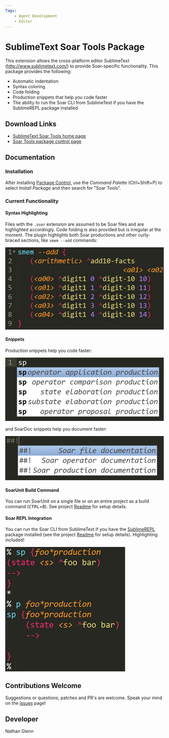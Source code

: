 ```yaml
---
Tags:
    - Agent Development
    - Editor
---
```


# SublimeText Soar Tools Package

This extension allows the cross-platform editor SublimeText
(<http://www.sublimetext.com/>) to provide Soar-specific functionality. This
package provides the following:

*   Automatic indentation
*   Syntax coloring
*   Code folding
*   Production snippets that help you code faster
*   The ability to run the Soar CLI from SublimeText if you have the SublimeREPL
package installed

## Download Links

*   [SublimeText Soar Tools home page](https://nateglenn.com/Sublime-Soar-Tools/)
*   [Soar Tools package control page](https://packagecontrol.io/packages/Soar%20Tools)

## Documentation

### Installation

After installing [Package Control](https://packagecontrol.io/installation), use
the *Command Palette* (Ctrl+Shift+P) to select *Install Package* and then search
for "Soar Tools".

### Current Functionality

#### Syntax Highlighting

Files with the `.soar` extension are assumed to be Soar files and are highlighted
accordingly. Code folding is also provided but is irregular at the moment.
The plugin highlights both Soar productions and other curly-braced sections,
like `smem --add` commands:

![Syntax highlighting](./Images/sublime-soar-syntax-highlighting.jpeg)

#### Snippets

Production snippets help you code faster:

![Production snippets](./Images/sublime-soar-prod-snippets.jpg)

and SoarDoc snippets help you document faster:

![SoarDoc snippets](./Images/sublime-soar-soardoc-snippets.png)

#### SoarUnit Build Command

You can run SoarUnit on a single file or on an entire project as a build command
(<kbd>CTRL</kbd>+<kbd>B</kbd>). See project
[Readme](https://github.com/garfieldnate/Sublime-Soar-Tools) for setup details.

#### Soar REPL Integration

You can run the Soar CLI from SublimeText if you have the
[SublimeREPL](https://github.com/wuub/SublimeREPL) package installed (see the
project [Readme](https://github.com/garfieldnate/Sublime-Soar-Tools) for
setup details). Highlighting included!

![Soar REPL](./Images/sublime-soar-repl.jpeg)

## Contributions Welcome

Suggestions or questions, patches and PR's are welcome. Speak your mind on the
[issues](https://github.com/garfieldnate/Sublime-Soar-Tools/issues) page!

## Developer

Nathan Glenn
